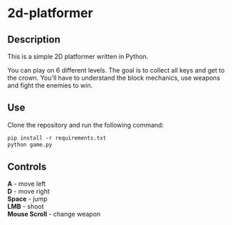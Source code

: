 # 2d-platformer

## Description

This is a simple 2D platformer written in Python.  

You can play on 6 different levels. The goal is to collect all keys and get to the crown. You'll have to understand the block mechanics, use weapons and fight the enemies to win.

## Use

Clone the repository and run the following command:
```ps
pip install -r requirements.txt
python game.py
```

## Controls

**A** - move left  
**D** - move right  
**Space** - jump  
**LMB** - shoot  
**Mouse Scroll** - change weapon
